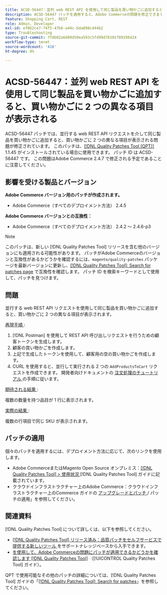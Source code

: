 ```yaml
---
title: ACSD-56447：並列 web REST API を使用して同じ製品を買い物かごに追加すると、買い物かごに 2 つの異なる項目が表示される
description: ACSD-56447 パッチを適用すると、Adobe Commerceの問題を修正できます。この問題では、並行する web REST API リクエストを使用して同じ商品を買い物かごに追加すると、買い物かごに 2 つの異なる商品が表示されます。
feature: Shopping Cart, REST
role: Admin, Developer
exl-id: ef0b2ce7-74f5-47b6-a44c-bda898c444b2
type: Troubleshooting
source-git-commit: 7fdb02a6d89d50ea593c5fd99d78101f89198424
workflow-type: tm+mt
source-wordcount: '416'
ht-degree: 0%

---
```


# ACSD-56447：並列 web REST API を使用して同じ製品を買い物かごに追加すると、買い物かごに 2 つの異なる項目が表示される

ACSD-56447 パッチでは、並行する web REST API リクエストを介して同じ製品を買い物かごに追加すると、買い物かごに 2 つの異なる項目が表示される問題が修正されています。 このパッチは、[[!DNL Quality Patches Tool (QPT)]](https://experienceleague.adobe.com/ja/docs/commerce-operations/tools/quality-patches-tool/quality-patches-tool-to-self-serve-quality-patches) 1.1.45 がインストールされている場合に使用できます。 パッチ ID は ACSD-56447 です。 この問題はAdobe Commerce 2.4.7 で修正される予定であることに注意してください。

## 影響を受ける製品とバージョン

**Adobe Commerce バージョン用のパッチが作成されます。**

* Adobe Commerce（すべてのデプロイメント方法） 2.4.5

**Adobe Commerce バージョンとの互換性：**

* Adobe Commerce（すべてのデプロイメント方法） 2.4.2 ～ 2.4.6-p3

>[!NOTE]
>
>このパッチは、新しい [!DNL Quality Patches Tool] リリースを含む他のバージョンにも適用される可能性があります。 パッチがAdobe Commerceのバージョンと互換性があるかどうかを確認するには、`magento/quality-patches` パッケージを最新バージョンに更新し、[[!DNL Quality Patches Tool]: Search for patches page](https://experienceleague.adobe.com/tools/commerce-quality-patches/index.html?lang=ja) で互換性を確認します。 パッチ ID を検索キーワードとして使用して、パッチを見つけます。

## 問題

並行する web REST API リクエストを使用して同じ製品を買い物かごに追加すると、買い物かごに 2 つの異なる項目が表示されます。

<u> 再現手順 </u>:

1. [!DNL Postman] を使用して REST API 呼び出しリクエストを行うための顧客トークンを生成します。
1. 顧客の買い物かごを作成します。
1. 上記で生成したトークンを使用して、顧客用の空の買い物かごを作成します。
1. CURL を使用すると、並行して実行される 2 つの `AddProductsToCart` リクエストを作成できます。 開発者向けドキュメントの [ 注文処理のチュートリアル ](https://developer.adobe.com/commerce/webapi/rest/tutorials/orders/) の手順に従います。

<u> 期待される結果 </u>:

複数の数量を持つ品目が 1 行に表示されます。

<u> 実際の結果 </u>:

複数の行項目で同じ SKU が表示されます。

## パッチの適用

個々のパッチを適用するには、デプロイメント方法に応じて、次のリンクを使用します。

* Adobe CommerceまたはMagento Open Source オンプレミス：[[!DNL Quality Patches Tool] > 使用状況 ](/help/tools/quality-patches-tool/usage.md) [!DNL Quality Patches Tool] ガイドに記載されています。
* クラウドインフラストラクチャー上のAdobe Commerce：クラウドインフラストラクチャー上のCommerce ガイドの [ アップグレードとパッチ ](https://experienceleague.adobe.com/docs/commerce-cloud-service/user-guide/develop/upgrade/apply-patches.html?lang=ja)/ パッチの適用」を参照してください。

## 関連資料

[!DNL Quality Patches Tool] について詳しくは、以下を参照してください。

* [[!DNL Quality Patches Tool]  リリース済み：品質パッチをセルフサービスで提供する新しいツール ](https://experienceleague.adobe.com/ja/docs/commerce-operations/tools/quality-patches-tool/quality-patches-tool-to-self-serve-quality-patches) をサポートナレッジベースから入手できます。
* [ を使用して、Adobe Commerceの問題にパッチが適用できるかどうかを確認します  [!DNL Quality Patches Tool]](/help/tools/quality-patches-tool/patches-available-in-qpt/check-patch-for-magento-issue-with-magento-quality-patches.md) （[!UICONTROL Quality Patches Tool] ガイド）。


QPT で使用可能なその他のパッチの詳細については、[!DNL Quality Patches Tool] ガイドの「[[!DNL Quality Patches Tool]: Search for patches](https://experienceleague.adobe.com/tools/commerce-quality-patches/index.html?lang=ja)」を参照してください。
